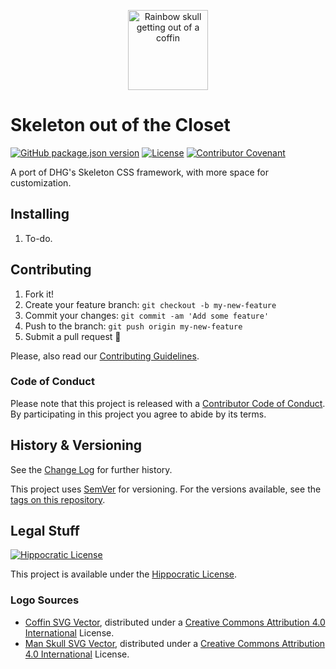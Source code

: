 <p align="center">
  <img alt="Rainbow skull getting out of a coffin" width="128" height="128" src="https://i.imgur.com/ZuTXZRn.png">
</p>

# Skeleton out of the Closet

[![GitHub package.json version](https://img.shields.io/github/package-json/v/Nereare/skeleton-out-of-closet)](https://github.com/Nereare/skeleton-out-of-closet)
[![License](https://img.shields.io/badge/license-Hippocratic%20License%20v1.2-red)](LICENSE.md)
[![Contributor Covenant](https://img.shields.io/badge/Contributor%20Covenant-v1.4%20adopted-ff69b4.svg)](CODE-OF-CONDUCT.md)

A port of DHG's Skeleton CSS framework, with more space for customization.

## Installing

<!--
TODO Set installation instructions
BODY If there is some installation method, define it on the [README file](README.md).
-->
1. To-do.

## Contributing

1. Fork it!
2. Create your feature branch: `git checkout -b my-new-feature`
3. Commit your changes: `git commit -am 'Add some feature'`
4. Push to the branch: `git push origin my-new-feature`
5. Submit a pull request :tada:

Please, also read our [Contributing Guidelines](CONTRIBUTING.md).

### Code of Conduct

Please note that this project is released with a [Contributor Code of Conduct](CODE-OF-CONDUCT.md). By participating in this project you agree to abide by its terms.

## History & Versioning

See the [Change Log](CHANGELOG.md) for further history.

This project uses [SemVer](http://semver.org/) for versioning. For the versions available, see the [tags on this repository](https://github.com/Nereare/skeleton-out-of-closet/tags).

## Legal Stuff

[![Hippocratic License](https://i.imgur.com/DEKS3nm.png)](LICENSE.md)

This project is available under the [Hippocratic License](https://firstdonoharm.dev/).

### Logo Sources

* [Coffin SVG Vector](https://www.svgrepo.com/svg/204125/coffin), distributed under a [Creative Commons Attribution 4.0 International](https://creativecommons.org/licenses/by/4.0/) License.
* [Man Skull SVG Vector](https://www.svgrepo.com/svg/13774/man-skull), distributed under a [Creative Commons Attribution 4.0 International](https://creativecommons.org/licenses/by/4.0/) License.
